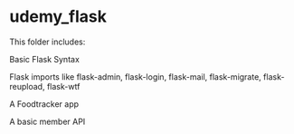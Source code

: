 # udemy_flask

This folder includes:

Basic Flask Syntax

Flask imports like flask-admin, flask-login, flask-mail, flask-migrate, flask-reupload, flask-wtf

A Foodtracker app

A basic member API

